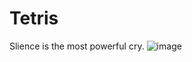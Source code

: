 # Tetris
Slience is the most powerful cry.
![image](https://github.com/flowers520/Tetris/blob/master/tetris.gif)
